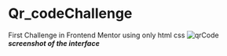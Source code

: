 # Qr_codeChallenge
First Challenge in Frontend Mentor using only html css 
![qrCode ](https://github.com/mayssabenfredj/Qr_codeChallenge/assets/99926096/553da8b2-c86c-494b-ab15-fa0d137b2e43)
_**screenshot of the interface**_
